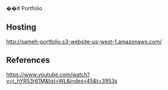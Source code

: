 ��# Portfolio 

## Hosting 
http://sameh-portfolio.s3-website-us-west-1.amazonaws.com/ 

## References 
https://www.youtube.com/watch?v=r_hYR53r61M&list=WL&index=45&t=3953s
